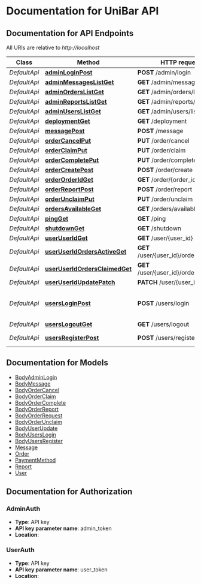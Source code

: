 # Documentation for UniBar API

<a name="documentation-for-api-endpoints"></a>
## Documentation for API Endpoints

All URIs are relative to *http://localhost*

Class | Method | HTTP request | Description
------------ | ------------- | ------------- | -------------
*DefaultApi* | [**adminLoginPost**](Apis/DefaultApi.md#adminloginpost) | **POST** /admin/login | 
*DefaultApi* | [**adminMessagesListGet**](Apis/DefaultApi.md#adminmessageslistget) | **GET** /admin/messages/list | 
*DefaultApi* | [**adminOrdersListGet**](Apis/DefaultApi.md#adminorderslistget) | **GET** /admin/orders/list | 
*DefaultApi* | [**adminReportsListGet**](Apis/DefaultApi.md#adminreportslistget) | **GET** /admin/reports/list | 
*DefaultApi* | [**adminUsersListGet**](Apis/DefaultApi.md#adminuserslistget) | **GET** /admin/users/list | 
*DefaultApi* | [**deploymentGet**](Apis/DefaultApi.md#deploymentget) | **GET** /deployment | 
*DefaultApi* | [**messagePost**](Apis/DefaultApi.md#messagepost) | **POST** /message | 
*DefaultApi* | [**orderCancelPut**](Apis/DefaultApi.md#ordercancelput) | **PUT** /order/cancel | 
*DefaultApi* | [**orderClaimPut**](Apis/DefaultApi.md#orderclaimput) | **PUT** /order/claim | 
*DefaultApi* | [**orderCompletePut**](Apis/DefaultApi.md#ordercompleteput) | **PUT** /order/complete | 
*DefaultApi* | [**orderCreatePost**](Apis/DefaultApi.md#ordercreatepost) | **POST** /order/create | 
*DefaultApi* | [**orderOrderIdGet**](Apis/DefaultApi.md#orderorderidget) | **GET** /order/{order_id} | 
*DefaultApi* | [**orderReportPost**](Apis/DefaultApi.md#orderreportpost) | **POST** /order/report | 
*DefaultApi* | [**orderUnclaimPut**](Apis/DefaultApi.md#orderunclaimput) | **PUT** /order/unclaim | 
*DefaultApi* | [**ordersAvailableGet**](Apis/DefaultApi.md#ordersavailableget) | **GET** /orders/available | 
*DefaultApi* | [**pingGet**](Apis/DefaultApi.md#pingget) | **GET** /ping | 
*DefaultApi* | [**shutdownGet**](Apis/DefaultApi.md#shutdownget) | **GET** /shutdown | 
*DefaultApi* | [**userUserIdGet**](Apis/DefaultApi.md#useruseridget) | **GET** /user/{user_id} | 
*DefaultApi* | [**userUserIdOrdersActiveGet**](Apis/DefaultApi.md#useruseridordersactiveget) | **GET** /user/{user_id}/orders/active | 
*DefaultApi* | [**userUserIdOrdersClaimedGet**](Apis/DefaultApi.md#useruseridordersclaimedget) | **GET** /user/{user_id}/orders/claimed | 
*DefaultApi* | [**userUserIdUpdatePatch**](Apis/DefaultApi.md#useruseridupdatepatch) | **PATCH** /user/{user_id}/update | 
*DefaultApi* | [**usersLoginPost**](Apis/DefaultApi.md#usersloginpost) | **POST** /users/login | Log in a user. Set cookie auth token.
*DefaultApi* | [**usersLogoutGet**](Apis/DefaultApi.md#userslogoutget) | **GET** /users/logout | 
*DefaultApi* | [**usersRegisterPost**](Apis/DefaultApi.md#usersregisterpost) | **POST** /users/register | Create a new user.


<a name="documentation-for-models"></a>
## Documentation for Models

 - [BodyAdminLogin](.//Models/BodyAdminLogin.md)
 - [BodyMessage](.//Models/BodyMessage.md)
 - [BodyOrderCancel](.//Models/BodyOrderCancel.md)
 - [BodyOrderClaim](.//Models/BodyOrderClaim.md)
 - [BodyOrderComplete](.//Models/BodyOrderComplete.md)
 - [BodyOrderReport](.//Models/BodyOrderReport.md)
 - [BodyOrderRequest](.//Models/BodyOrderRequest.md)
 - [BodyOrderUnclaim](.//Models/BodyOrderUnclaim.md)
 - [BodyUserUpdate](.//Models/BodyUserUpdate.md)
 - [BodyUsersLogin](.//Models/BodyUsersLogin.md)
 - [BodyUsersRegister](.//Models/BodyUsersRegister.md)
 - [Message](.//Models/Message.md)
 - [Order](.//Models/Order.md)
 - [PaymentMethod](.//Models/PaymentMethod.md)
 - [Report](.//Models/Report.md)
 - [User](.//Models/User.md)


<a name="documentation-for-authorization"></a>
## Documentation for Authorization

<a name="AdminAuth"></a>
### AdminAuth

- **Type**: API key
- **API key parameter name**: admin_token
- **Location**: 

<a name="UserAuth"></a>
### UserAuth

- **Type**: API key
- **API key parameter name**: user_token
- **Location**: 

